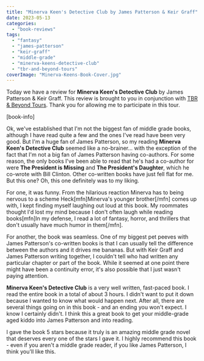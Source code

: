 ```yaml
---
title: "Minerva Keen's Detective Club by James Patterson & Keir Graff"
date: 2023-05-13
categories: 
  - "book-reviews"
tags: 
  - "fantasy"
  - "james-patterson"
  - "keir-graff"
  - "middle-grade"
  - "minerva-keens-detective-club"
  - "tbr-and-beyond-tours"
coverImage: "Minerva-Keens-Book-Cover.jpg"
---
```


Today we have a review for **Minerva Keen's Detective Club** by James Patterson & Keir Graff. This review is brought to you in conjunction with [TBR & Beyond Tours](https://tbrandbeyondtours.com/2023/04/03/tour-schedule-minerva-keens-detective-club-by-james-patterson-and-kier-graff/). Thank you for allowing me to participate in this tour.

\[book-info\]

Ok, we've established that I'm not the biggest fan of middle grade books, although I have read quite a few and the ones I've read have been very good. But I'm a huge fan of James Patterson, so my reading **Minerva Keen's Detective Club** seemed like a no-brainer... with the exception of the fact that I'm not a big fan of James Patterson having co-authors. For some reason, the only books I've been able to read that he's had a co-author for were **The President is Missing** and **The President's Daughter**, which he co-wrote with Bill Clinton. Other co-written books have just fell flat for me. But this one? Oh, this one definitely was to my liking.

For one, it was funny. From the hilarious reaction Minerva has to being nervous to a scheme Heck\[mfn\]Minerva's younger brother\[/mfn\] comes up with, I kept finding myself laughing out loud at this book. My roommates thought I'd lost my mind because I don't often laugh while reading books\[mfn\]In my defense, I read a lot of fantasy, horror, and thrillers that don't usually have much humor in them\[/mfn\].

For another, the book was seamless. One of my biggest pet peeves with James Patterson's co-written books is that I can usually tell the difference between the authors and it drives me bananas. But with Keir Graff and James Patterson writing together, I couldn't tell who had written any particular chapter or part of the book. While it seemed at one point there might have been a continuity error, it's also possible that I just wasn't paying attention.

**Minerva Keen's Detective Club** is a very well written, fast-paced book. I read the entire book in a total of about 3 hours. I didn't want to put it down because I wanted to know what would happen next. After all, there are several things going on in this book - and an ending you won't expect. I know I certainly didn't. I think this a great book to get your middle-grade aged kiddo into James Patterson and into reading.

I gave the book 5 stars because it truly is an amazing middle grade novel that deserves every one of the stars I gave it. I highly recommend this book - even if you aren't a middle grade reader, if you like James Patterson, I think you'll like this.
